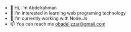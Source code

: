 - 👋 Hi, I’m Abdelrahman
- 👀 I’m interested in learning web programing technology
- 🌱 I’m currently working with Node.Js
- 📫 You can reach me obadeljzzar@gmail.com


<!---
- 💞️ I’m looking to collaborate on ...
- 😄 Pronouns: ...
- ⚡ Fun fact: ...
obad7/obad7 is a ✨ special ✨ repository because its `README.md` (this file) appears on your GitHub profile.
You can click the Preview link to take a look at your changes.
--->
